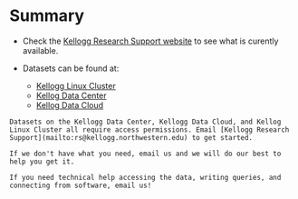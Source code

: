 # Summary

* Check the [Kellogg Research Support website](https://www.kellogg.northwestern.edu/research-support/dataset.aspx) to see what is curently available.

* Datasets can be found at:
  * [Kellogg Linux Cluster](https://www.kellogg.northwestern.edu/research-support/computing/kellogg-linux-cluster.aspx)
  * [Kellog Data Center](https://www.kellogg.northwestern.edu/research-support/computing/kellogg-data-center.aspx)
  * [Kellog Data Cloud](https://nu-sso.awsapps.com/start/#/)


```{admonition} How do you get started?
Datasets on the Kellogg Data Center, Kellogg Data Cloud, and Kellog Linux Cluster all require access permissions. Email [Kellogg Research Support](mailto:rs@kellogg.northwestern.edu) to get started.

If we don't have what you need, email us and we will do our best to help you get it.

If you need technical help accessing the data, writing queries, and connecting from software, email us!
```



